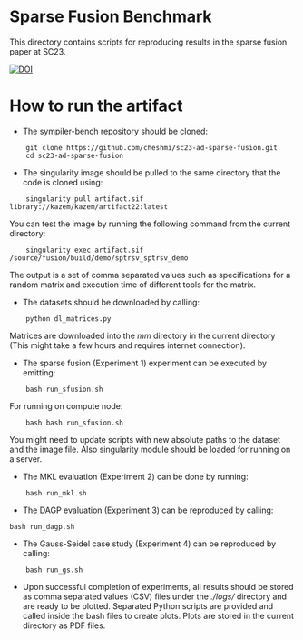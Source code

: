 # Sparse Fusion Benchmark
This directory contains scripts for reproducing results in 
the sparse fusion paper at SC23.



[![DOI](https://zenodo.org/badge/658530638.svg)](https://zenodo.org/badge/latestdoi/658530638)

  


# How to run the artifact
* The sympiler-bench repository should be cloned: 
```
	git clone https://github.com/cheshmi/sc23-ad-sparse-fusion.git
	cd sc23-ad-sparse-fusion
```

* The singularity image should be pulled to the same directory that the code is cloned using: 
```    
    singularity pull artifact.sif  library://kazem/kazem/artifact22:latest 
```    
You can test the image by running the following command from the current directory:
```    
    singularity exec artifact.sif /source/fusion/build/demo/sptrsv_sptrsv_demo
```    
The output is a set of comma separated values such as specifications for a random matrix and execution time of different tools for the matrix.

* The datasets should be downloaded by calling:
```    
    python dl_matrices.py 
```    
Matrices are downloaded into the _mm_ directory in the current directory (This might take a few hours and requires internet connection).

* The sparse fusion (Experiment 1) experiment can be executed by emitting:
```
	bash run_sfusion.sh
```
For running on compute node:
```
	bash bash run_sfusion.sh
```
You might need to update scripts with new absolute paths to the dataset and the image file. Also singularity module should be loaded for running on a server.


* The MKL evaluation (Experiment 2) can be done by running:
```
	bash run_mkl.sh
```    

* The DAGP evaluation (Experiment 3) can be reproduced by calling:
```
bash run_dagp.sh
``` 


* The Gauss-Seidel case study (Experiment 4) can be reproduced by calling:
```
	bash run_gs.sh
```
    
* Upon successful completion of experiments, all results should be stored as comma separated values (CSV) files under the _./logs/_ directory and are ready to be plotted. Separated Python scripts are provided and called inside the bash files to create plots. Plots are stored in the current directory as PDF files.

